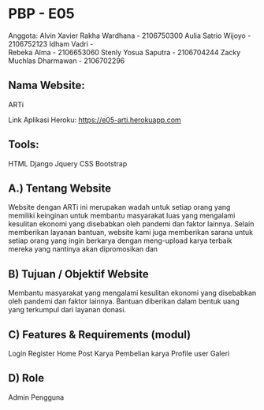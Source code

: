 # PBP - E05

Anggota:
Alvin Xavier Rakha Wardhana - 2106750300
Aulia Satrio Wijoyo - 2106752123
Idham Vadri -  
Rebeka Alma - 2106653060
Stenly Yosua Saputra - 2106704244
Zacky Muchlas Dharmawan - 2106702296

## Nama Website:
ARTi

Link Aplikasi Heroku: https://e05-arti.herokuapp.com


## Tools:
HTML
Django
Jquery
CSS
Bootstrap

## A.) Tentang Website
Website dengan ARTi ini merupakan wadah untuk setiap orang yang memiliki keinginan untuk membantu masyarakat luas yang mengalami kesulitan ekonomi yang disebabkan oleh pandemi dan faktor lainnya. Selain memberikan layanan bantuan, website kami juga memberikan sarana untuk setiap orang yang ingin berkarya dengan meng-upload karya terbaik mereka yang nantinya akan dipromosikan dan 

## B) Tujuan / Objektif Website
Membantu masyarakat yang mengalami kesulitan ekonomi yang disebabkan oleh pandemi dan faktor lainnya. Bantuan diberikan dalam bentuk uang  yang terkumpul dari layanan donasi.


## C) Features & Requirements (modul)
Login
Register
Home
Post Karya
Pembelian karya
Profile user
Galeri

## D) Role
Admin
Pengguna